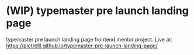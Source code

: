 # (WIP) typemaster pre launch landing page
 typemaster pre launch landing page frontend mentor project. Live at: https://pietrelll.github.io/typemaster-pre-launch-landing-page/

